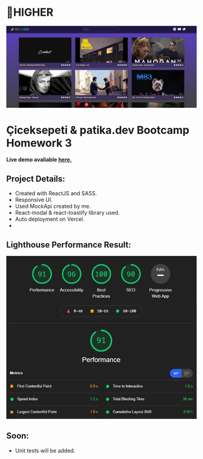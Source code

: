 # :rainbow:HIGHER

![Banner](./src/assets/banner.jpg)

# **Çiceksepeti & patika.dev Bootcamp** Homework 3

**Live demo avaliable [here.](https://cicek-sepeti-patika-dev-homework-3.vercel.app/)**

## Project Details:

- Created with ReactJS and SASS.
- Responsive UI.
- Used MockApi created by me.
- React-modal & react-toastify library used.
- Auto deployment on Vercel.
-

## Lighthouse Performance Result:

![Performance Result](./src/assets/performanceResult.jpg)

## Soon:

- Unit tests will be added.
